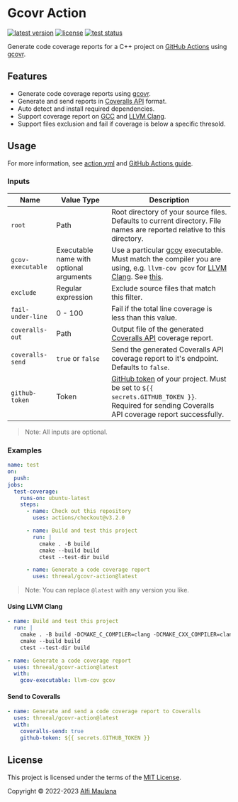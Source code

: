 # Gcovr Action

[![latest version](https://img.shields.io/github/v/release/threeal/gcovr-action)](https://github.com/threeal/gcovr-action/releases/)
[![license](https://img.shields.io/github/license/threeal/gcovr-action)](./LICENSE)
[![test status](https://img.shields.io/github/actions/workflow/status/threeal/gcovr-action/test.yml?label=test&branch=main)](https://github.com/threeal/gcovr-action/actions/workflows/test.yml)

Generate code coverage reports for a C++ project on [GitHub Actions](https://github.com/features/actions) using [gcovr](https://gcovr.com/en/stable/).

## Features

- Generate code coverage reports using [gcovr](https://gcovr.com/en/stable/).
- Generate and send reports in [Coveralls API](https://docs.coveralls.io/api-introduction) format.
- Auto detect and install required dependencies.
- Support coverage report on [GCC](https://gcc.gnu.org/) and [LLVM Clang](https://clang.llvm.org/).
- Support files exclusion and fail if coverage is below a specific thresold.

## Usage

For more information, see [action.yml](./action.yml) and [GitHub Actions guide](https://docs.github.com/en/actions/learn-github-actions/understanding-github-actions).

### Inputs

| Name | Value Type | Description |
| --- | --- | --- |
| `root` | Path | Root directory of your source files. Defaults to current directory. File names are reported relative to this directory. |
| `gcov-executable` | Executable name with optional arguments | Use a particular [gcov](https://gcc.gnu.org/onlinedocs/gcc/Gcov.html) executable. Must match the compiler you are using, e.g. `llvm-cov gcov` for [LLVM Clang](https://clang.llvm.org/). See [this](https://gcovr.com/en/stable/guide/compiling.html#choosing-the-right-gcov-executable). |
| `exclude` | Regular expression | Exclude source files that match this filter. |
| `fail-under-line` | 0 - 100 | Fail if the total line coverage is less than this value. |
| `coveralls-out` | Path | Output file of the generated [Coveralls API](https://docs.coveralls.io/api-introduction) coverage report. |
| `coveralls-send` | `true` or `false` | Send the generated Coveralls API coverage report to it's endpoint. Defaults to `false`. |
| `github-token` | Token | [GitHub token](https://docs.github.com/en/actions/security-guides/automatic-token-authentication) of your project. Must be set to `${{ secrets.GITHUB_TOKEN }}`. Required for sending Coveralls API coverage report successfully. |

> Note: All inputs are optional.

### Examples

```yaml
name: test
on:
  push:
jobs:
  test-coverage:
    runs-on: ubuntu-latest
    steps:
      - name: Check out this repository
        uses: actions/checkout@v3.2.0

      - name: Build and test this project
        run: |
          cmake . -B build
          cmake --build build
          ctest --test-dir build

      - name: Generate a code coverage report
        uses: threeal/gcovr-action@latest
```

> Note: You can replace `@latest` with any version you like.

#### Using LLVM Clang

```yaml
- name: Build and test this project
  run: |
    cmake . -B build -DCMAKE_C_COMPILER=clang -DCMAKE_CXX_COMPILER=clang++
    cmake --build build
    ctest --test-dir build

- name: Generate a code coverage report
  uses: threeal/gcovr-action@latest
  with:
    gcov-executable: llvm-cov gcov
```

#### Send to Coveralls

```yaml
- name: Generate and send a code coverage report to Coveralls
  uses: threeal/gcovr-action@latest
  with:
    coveralls-send: true
    github-token: ${{ secrets.GITHUB_TOKEN }}
```

## License

This project is licensed under the terms of the [MIT License](./LICENSE).

Copyright © 2022-2023 [Alfi Maulana](https://github.com/threeal/)
